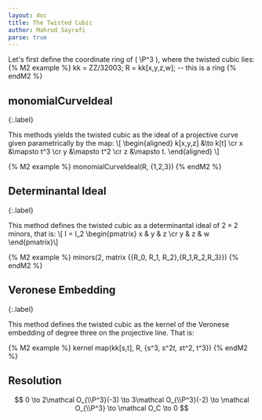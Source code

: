 ```yaml
---
layout: doc
title: The Twisted Cubic
author: Mahrud Sayrafi
parse: true
---
```


Let's first define the coordinate ring of \( \P^3 \), where the twisted cubic lies:
{% M2 example %}
kk = ZZ/32003;
R = kk[x,y,z,w]; -- this is a ring
{% endM2 %}

## monomialCurveIdeal
{:.label}

This methods yields the twisted cubic as the ideal of a projective curve given parametrically by the map:
\\[
\begin{aligned}
k[x,y,z] &\to k[t] \cr
x &\mapsto t^3 \cr
y &\mapsto t^2 \cr
z &\mapsto t.
 \end{aligned}
 \\]

{% M2 example %}
monomialCurveIdeal(R, {1,2,3})
{% endM2 %}


## Determinantal Ideal
{:.label}

This method defines the twisted cubic as a determinantal ideal of $2\times 2$ minors, that is:
\\[
I = I_2 \begin{pmatrix}
x & y & z \cr
y & z & w
\end{pmatrix}\\]

{% M2 example %}
minors(2, matrix {{R_0, R_1, R_2},{R_1,R_2,R_3}})
{% endM2 %}


## Veronese Embedding
{:.label}

This method defines the twisted cubic as the kernel of the Veronese embedding of degree three on the projective line.
That is:

{% M2 example %}
kernel map(kk[s,t], R, {s^3, s^2*t, s*t^2, t^3})
{% endM2 %}

## Resolution

$$ 0 \to 2\mathcal O_{\\P^3}(-3) \to 3\mathcal O_{\\P^3}(-2) \to \mathcal O_{\\P^3} \to \mathcal O_C \to 0 $$
